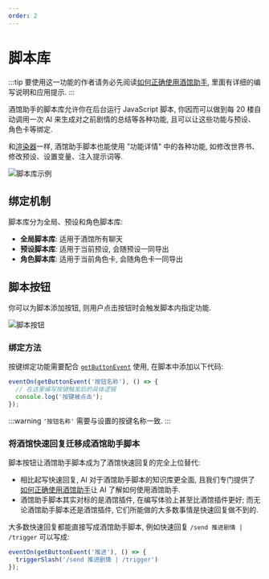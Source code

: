 ```yaml
---
order: 2
---
```


# 脚本库

:::tip
要使用这一功能的作者请务必先阅读[如何正确使用酒馆助手](/guide/基本用法/如何正确使用酒馆助手.md), 里面有详细的编写说明和应用提示.
:::

酒馆助手的脚本库允许你在后台运行 JavaScript 脚本, 你因而可以做到每 20 楼自动调用一次 AI 来生成对之前剧情的总结等各种功能, 且可以让这些功能与预设、角色卡等绑定.

和[渲染器](/guide/基本用法/渲染器.md)一样, 酒馆助手脚本也能使用 "功能详情" 中的各种功能, 如修改世界书、修改预设、设置变量、注入提示词等.

![脚本库示例](/脚本库.png)

## 绑定机制

脚本库分为全局、预设和角色脚本库:

- **全局脚本库**: 适用于酒馆所有聊天
- **预设脚本库**: 适用于当前预设, 会随预设一同导出
- **角色脚本库**: 适用于当前角色卡, 会随角色卡一同导出

## 脚本按钮

你可以为脚本添加按钮, 则用户点击按钮时会触发脚本内指定功能.

![脚本按钮](/脚本按钮.png)

### 绑定方法

按键绑定功能需要配合 [`getButtonEvent`](/guide/功能详情/脚本额外功能#getbuttonevent) 使用, 在脚本中添加以下代码:

```javascript
eventOn(getButtonEvent('按钮名称'), () => {
  // 在这里编写按键触发后的具体逻辑
  console.log('按键被点击');
});
```

:::warning
`'按钮名称'` 需要与设置的按键名称一致.
:::

### 将酒馆快速回复迁移成酒馆助手脚本

脚本按钮让酒馆助手脚本成为了酒馆快速回复的完全上位替代:

- 相比起写快速回复, AI 对于酒馆助手脚本的知识库更全面, 且我们专门提供了[如何正确使用酒馆助手](/guide/基本用法/如何正确使用酒馆助手.md)让 AI 了解如何使用酒馆助手.
- 酒馆助手脚本其实对标的是酒馆插件, 在编写体验上甚至比酒馆插件更好; 而无论酒馆助手脚本还是酒馆插件, 它们所能做的大多数事情是快速回复做不到的.

大多数快速回复都能直接写成酒馆助手脚本, 例如快速回复 `/send 推进剧情 | /trigger` 可以写成:

```javascript
eventOn(getButtonEvent('推进'), () => {
  triggerSlash('/send 推进剧情 | /trigger')
});
```
